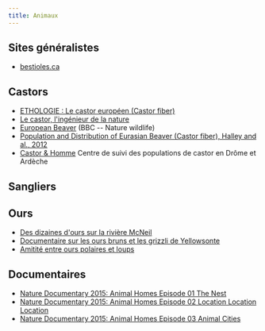 ```yaml
---
title: Animaux
---
```


## Sites généralistes

* [bestioles.ca](http://www.bestioles.ca/)

## Castors

* [ETHOLOGIE : Le castor européen (Castor fiber)](https://www.youtube.com/watch?v=PI6g34Qs2oc)
* [Le castor, l'ingénieur de la nature](http://www.dailymotion.com/video/x2244eb_le-castor-l-ingenieur-de-la-nature_animals)
* [European Beaver](http://www.bbc.co.uk/nature/life/Eurasian_Beaver) (BBC -- Nature wildlife)
* [Population and Distribution of Eurasian Beaver (Castor fiber), Halley and al., 2012](http://www.balticforestry.mi.lt/bf/PDF_Articles/2012-18%5B1%5D/Halley_2012%2018%20%281%29_168_175.pdf)
* [Castor & Homme](http://www.castorethomme.org/) Centre de suivi des populations de castor en Drôme et Ardèche

## Sangliers

## Ours

* [Des dizaines d'ours sur la rivière McNeil](https://www.youtube.com/watch?v=xPHW4m6W5xI&feature=youtu.be)
* [Documentaire sur les ours bruns et les grizzli de Yellowsonte](https://www.youtube.com/watch?v=Dwcs2VwNsQA)
* [Amitité entre ours polaires et loups ](https://www.youtube.com/watch?v=gqdq9RYmguc)

## Documentaires

- [Nature Documentary 2015: Animal Homes Episode 01 The Nest](https://www.youtube.com/watch?v=nMheKv5t5Rk)
- [Nature Documentary 2015: Animal Homes Episode 02 Location Location Location](https://www.youtube.com/watch?v=FE5WidYMOMQ)
- [Nature Documentary 2015: Animal Homes Episode 03 Animal Cities](https://www.youtube.com/watch?v=r3d67ZkJhv0)